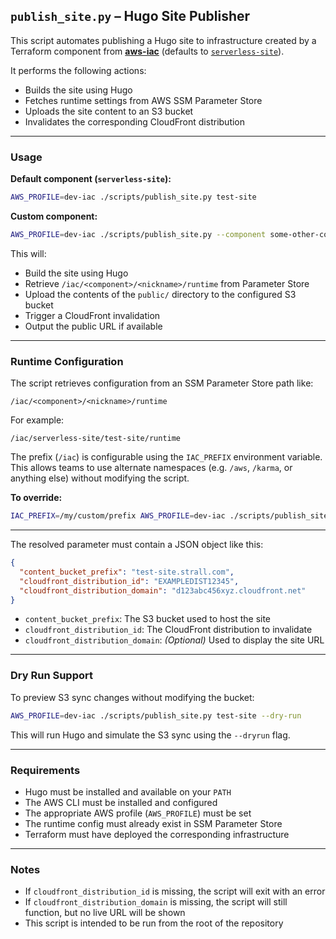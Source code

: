 ## `publish_site.py` – Hugo Site Publisher

This script automates publishing a Hugo site to infrastructure created by a Terraform component from [**aws-iac**](https://github.com/usekarma/aws-iac) (defaults to [`serverless-site`](https://github.com/usekarma/aws-iac/tree/main/components/serverless-site)).

It performs the following actions:

- Builds the site using Hugo  
- Fetches runtime settings from AWS SSM Parameter Store  
- Uploads the site content to an S3 bucket  
- Invalidates the corresponding CloudFront distribution  

---

### Usage

**Default component (`serverless-site`):**

```bash
AWS_PROFILE=dev-iac ./scripts/publish_site.py test-site
```

**Custom component:**

```bash
AWS_PROFILE=dev-iac ./scripts/publish_site.py --component some-other-component test-site
```

This will:

- Build the site using Hugo  
- Retrieve `/iac/<component>/<nickname>/runtime` from Parameter Store  
- Upload the contents of the `public/` directory to the configured S3 bucket  
- Trigger a CloudFront invalidation  
- Output the public URL if available  

---

### Runtime Configuration

The script retrieves configuration from an SSM Parameter Store path like:

```
/iac/<component>/<nickname>/runtime
```

For example:

```
/iac/serverless-site/test-site/runtime
```

The prefix (`/iac`) is configurable using the `IAC_PREFIX` environment variable.  
This allows teams to use alternate namespaces (e.g. `/aws`, `/karma`, or anything else) without modifying the script.

**To override:**

```bash
IAC_PREFIX=/my/custom/prefix AWS_PROFILE=dev-iac ./scripts/publish_site.py test-site
```

---

The resolved parameter must contain a JSON object like this:

```json
{
  "content_bucket_prefix": "test-site.strall.com",
  "cloudfront_distribution_id": "EXAMPLEDIST12345",
  "cloudfront_distribution_domain": "d123abc456xyz.cloudfront.net"
}
```

- `content_bucket_prefix`: The S3 bucket used to host the site  
- `cloudfront_distribution_id`: The CloudFront distribution to invalidate  
- `cloudfront_distribution_domain`: *(Optional)* Used to display the site URL  

---

### Dry Run Support

To preview S3 sync changes without modifying the bucket:

```bash
AWS_PROFILE=dev-iac ./scripts/publish_site.py test-site --dry-run
```

This will run Hugo and simulate the S3 sync using the `--dryrun` flag.

---

### Requirements

- Hugo must be installed and available on your `PATH`  
- The AWS CLI must be installed and configured  
- The appropriate AWS profile (`AWS_PROFILE`) must be set  
- The runtime config must already exist in SSM Parameter Store  
- Terraform must have deployed the corresponding infrastructure  

---

### Notes

- If `cloudfront_distribution_id` is missing, the script will exit with an error  
- If `cloudfront_distribution_domain` is missing, the script will still function, but no live URL will be shown  
- This script is intended to be run from the root of the repository  
